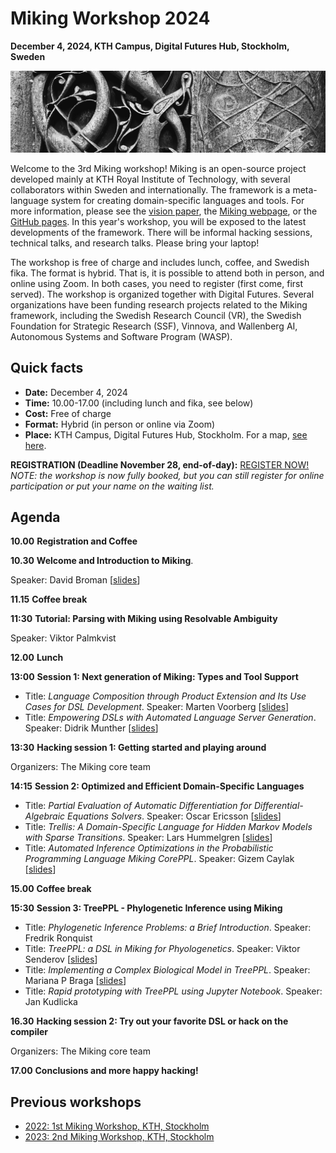 # Miking Workshop 2024

**December 4, 2024, KTH Campus, Digital Futures Hub, Stockholm, Sweden**

![img alt](/img/background.jpg)

Welcome to the 3rd Miking workshop! Miking is an open-source project developed mainly at KTH Royal Institute of Technology, with several 
collaborators within Sweden and internationally. The framework is a meta-language system for creating domain-specific languages and tools. 
For more information, please see the [vision paper](https://people.kth.se/~dbro/papers/broman-2019-miking-vision.pdf), 
the [Miking webpage](https://miking.org/), or the [GitHub pages](https://github.com/miking-lang). In this year's workshop, 
you will be exposed to the latest developments of the framework. There will be informal hacking sessions, technical talks, 
and research talks. Please bring your laptop!

The workshop is free of charge and includes lunch, coffee, and Swedish fika. The format is hybrid. That is, it is possible to attend both in person, and online using Zoom. In both cases, you need to register (first come, first served). The workshop is organized together with Digital Futures. Several organizations have been funding research projects related to the Miking framework, including the Swedish Research Council (VR), the Swedish Foundation for Strategic Research (SSF), Vinnova, and Wallenberg AI, Autonomous Systems and Software Program (WASP).

## Quick facts


* **Date:** December 4, 2024
* **Time:** 10.00-17.00 (including lunch and fika, see below)
* **Cost:** Free of charge
* **Format:** Hybrid (in person or online via Zoom)
* **Place:** KTH Campus, Digital Futures Hub, Stockholm. For a map, [see here](https://www.digitalfutures.kth.se/contact/how-to-get-here/).

**REGISTRATION (Deadline November 28, end-of-day):** [REGISTER NOW!](https://www.kth.se/form/miking-workshop-2024) *NOTE: the workshop is now fully booked, but you can still register for online participation or put your name on the waiting list.*


## Agenda
**10.00** **Registration and Coffee**


**10.30** **Welcome and Introduction to Miking**.

Speaker: David Broman [[slides](/workshop-2024/intro-miking-workshop-2024.pdf)]


**11.15** **Coffee break**

**11:30** **Tutorial: Parsing with Miking using Resolvable Ambiguity**

Speaker: Viktor Palmkvist

**12.00** **Lunch**

**13:00** **Session 1: Next generation of Miking: Types and Tool Support**

* Title: *Language Composition through Product Extension and Its Use Cases for DSL Development*. Speaker: Marten Voorberg [[slides](/workshop-2024/miking-product-extension.pdf)]
* Title: *Empowering DSLs with Automated Language Server Generation*. Speaker: Didrik Munther [[slides](/workshop-2024/miking-lsp.pdf)]

**13:30** **Hacking session 1: Getting started and playing around**

Organizers: The Miking core team

**14:15** **Session 2: Optimized and Efficient Domain-Specific Languages**

* Title: *Partial Evaluation of Automatic Differentiation for Differential-Algebraic Equations Solvers*. Speaker: Oscar Ericsson [[slides](/workshop-2024/miking-peadae.pdf)]
* Title: *Trellis: A Domain-Specific Language for Hidden Markov Models with Sparse Transitions*. Speaker: Lars Hummelgren [[slides](/workshop-2024/miking-trellis.pdf)]
* Title: *Automated Inference Optimizations in the Probabilistic Programming Language Miking CorePPL*. Speaker: Gizem Caylak [[slides](/workshop-2024/miking-coreppl.pdf)]

**15.00** **Coffee break**

**15:30** **Session 3: TreePPL - Phylogenetic Inference using Miking**

* Title: *Phylogenetic Inference Problems: a Brief Introduction*. Speaker: Fredrik Ronquist
* Title: *TreePPL: a DSL in Miking for Phyologenetics*. Speaker: Viktor Senderov [[slides](/workshop-2024/miking-treeppl.pdf)]
* Title: *Implementing a Complex Biological Model in TreePPL*. Speaker: Mariana P Braga [[slides](/workshop-2024/miking-treeppl-complex-model.pdf)]
* Title: *Rapid prototyping with TreePPL using Jupyter Notebook*. Speaker: Jan Kudlicka
 
**16.30** **Hacking session 2: Try out your favorite DSL or hack on the compiler**

Organizers: The Miking core team

**17.00** **Conclusions and more happy hacking!**



## Previous workshops

* [2022: 1st Miking Workshop, KTH, Stockholm](workshop-2022)
* [2023: 2nd Miking Workshop, KTH, Stockholm](workshop-2023)
